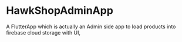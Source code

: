 # HawkShopAdminApp
A FlutterApp which is actually an Admin side app to load products into firebase cloud storage with UI,
